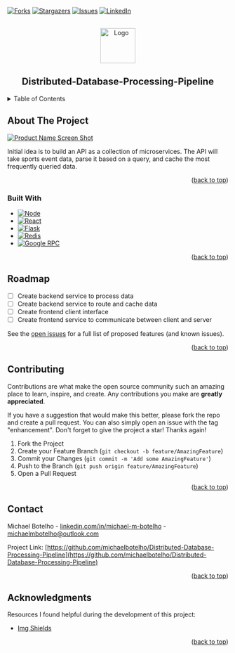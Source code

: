 <a name="readme-top"></a>
<!--
*** Downloaded and Edited from othneildrew/Best-README-Template. 
-->



<!-- PROJECT SHIELDS -->
<!--
*** I'm using markdown "reference style" links for readability.
*** Reference links are enclosed in brackets [ ] instead of parentheses ( ).
*** See the bottom of this document for the declaration of the reference variables
*** for contributors-url, forks-url, etc. This is an optional, concise syntax you may use.
*** https://www.markdownguide.org/basic-syntax/#reference-style-links
-->
[![Forks][forks-shield]][forks-url]
[![Stargazers][stars-shield]][stars-url]
[![Issues][issues-shield]][issues-url]
[![LinkedIn][linkedin-shield]][linkedin-url]
<!-- [![MIT License][license-shield]][license-url] -->



<!-- PROJECT LOGO -->
<br />
<div align="center">
  <a href="https://github.com/michaelbotelho/Distributed-Database-Processing-Pipeline">
    <img src="images/logo.png" alt="Logo" width="80" height="80">
  </a>

  <h2 align="center">Distributed-Database-Processing-Pipeline</h2>
</div>



<!-- TABLE OF CONTENTS -->
<details>
  <summary>Table of Contents</summary>
  <ol>
    <li>
      <a href="#about-the-project">About The Project</a>
      <ul>
        <li><a href="#built-with">Built With</a></li>
      </ul>
    </li>
    <li>
      <a href="#getting-started">Getting Started</a>
      <ul>
        <li><a href="#prerequisites">Prerequisites</a></li>
        <li><a href="#installation">Installation</a></li>
      </ul>
    </li>
    <li><a href="#usage">Usage</a></li>
    <li><a href="#roadmap">Roadmap</a></li>
    <li><a href="#contributing">Contributing</a></li>
    <li><a href="#license">License</a></li>
    <li><a href="#contact">Contact</a></li>
    <li><a href="#acknowledgments">Acknowledgments</a></li>
  </ol>
</details>



<!-- ABOUT THE PROJECT -->
## About The Project

[![Product Name Screen Shot][product-screenshot]](https://example.com)

Initial idea is to build an API as a collection of microservices. The API will take sports event data, parse it based on a query, and cache the most frequently queried data.

<p align="right">(<a href="#readme-top">back to top</a>)</p>



### Built With


* [![Node][Node.js]][Node-url]
* [![React][React.js]][React-url]
* [![Flask][Flask.py]][Flask-url]
* [![Redis][Redis]][Redis-url]
* [![Google RPC][gRPC]][gRPC-url]


<p align="right">(<a href="#readme-top">back to top</a>)</p>



<!-- GETTING STARTED 
## Getting Started

This is an example of how you may give instructions on setting up your project locally.
To get a local copy up and running follow these simple example steps.

### Prerequisites

This is an example of how to list things you need to use the software and how to install them.


### Installation

_No installation instrucitons yet_


<p align="right">(<a href="#readme-top">back to top</a>)</p>



<!-- USAGE EXAMPLES 
## Usage

Use this space to show useful examples of how a project can be used. Additional screenshots, code examples and demos work well in this space. You may also link to more resources.

_For more examples, please refer to the [Documentation](https://example.com)_


<p align="right">(<a href="#readme-top">back to top</a>)</p>
-->


<!-- ROADMAP -->
## Roadmap

- [ ] Create backend service to process data
- [ ] Create backend service to route and cache data
- [ ] Create frontend client interface
- [ ] Create frontend service to communicate between client and server

See the [open issues](https://github.com/michaelbotelho/Distributed-Database-Processing-Pipeline/issues) for a full list of proposed features (and known issues).

<p align="right">(<a href="#readme-top">back to top</a>)</p>



<!-- CONTRIBUTING -->
## Contributing

Contributions are what make the open source community such an amazing place to learn, inspire, and create. Any contributions you make are **greatly appreciated**.

If you have a suggestion that would make this better, please fork the repo and create a pull request. You can also simply open an issue with the tag "enhancement".
Don't forget to give the project a star! Thanks again!

1. Fork the Project
2. Create your Feature Branch (`git checkout -b feature/AmazingFeature`)
3. Commit your Changes (`git commit -m 'Add some AmazingFeature'`)
4. Push to the Branch (`git push origin feature/AmazingFeature`)
5. Open a Pull Request

<p align="right">(<a href="#readme-top">back to top</a>)</p>



<!-- LICENSE 
## License

Distributed under the MIT License. See `LICENSE.txt` for more information.

<p align="right">(<a href="#readme-top">back to top</a>)</p>
-->


<!-- CONTACT -->
## Contact

Michael Botelho - [linkedin.com/in/michael-m-botelho][linkedin-url] - michaelmbotelho@outlook.com

Project Link: [https://github.com/michaelbotelho/Distributed-Database-Processing-Pipeline](https://github.com/michaelbotelho/Distributed-Database-Processing-Pipeline)

<p align="right">(<a href="#readme-top">back to top</a>)</p>



<!-- ACKNOWLEDGMENTS -->
## Acknowledgments

Resources I found helpful during the development of this project:

* [Img Shields](https://shields.io)


<p align="right">(<a href="#readme-top">back to top</a>)</p>



<!-- MARKDOWN LINKS & IMAGES -->
<!-- https://www.markdownguide.org/basic-syntax/#reference-style-links -->
[forks-shield]: https://img.shields.io/github/forks/michaelbotelho/Distributed-Database-Processing-Pipeline.svg?style=for-the-badge
[forks-url]: https://github.com/michaelbotelho/Distributed-Database-Processing-Pipeline/network/members
[stars-shield]: https://img.shields.io/github/stars/michaelbotelho/Distributed-Database-Processing-Pipeline.svg?style=for-the-badge
[stars-url]: https://github.com/michaelbotelho/Distributed-Database-Processing-Pipeline/stargazers
[issues-shield]: https://img.shields.io/github/issues/michaelbotelho/Distributed-Database-Processing-Pipeline.svg?style=for-the-badge
[issues-url]: https://github.com/michaelbotelho/Distributed-Database-Processing-Pipeline/issues
[license-shield]: https://img.shields.io/github/license/michaelbotelho/Distributed-Database-Processing-Pipeline.svg?style=for-the-badge
[license-url]: https://github.com/michaelbotelho/Distributed-Database-Processing-Pipeline/blob/master/LICENSE.txt
[linkedin-shield]: https://img.shields.io/badge/-LinkedIn-black.svg?style=for-the-badge&logo=linkedin&colorB=555
[linkedin-url]: https://linkedin.com/in/michael-m-botelho
[product-screenshot]: images/screenshot.png
[Node.js]: https://img.shields.io/badge/node-6DA55F?style=for-the-badge&logo=node.js&logoColor=white
[Node-url]: https://nodejs.org/en
[React.js]: https://img.shields.io/badge/React-20232A?style=for-the-badge&logo=react&logoColor=61DAFB
[React-url]: https://reactjs.org/
[Flask.py]: https://img.shields.io/badge/flask-%23000.svg?style=for-the-badge&logo=flask&logoColor=white
[Flask-url]: https://flask.palletsprojects.com/en/3.0.x/
[Redis]: https://img.shields.io/badge/redis-%23DD0031.svg?style=for-the-badge&logo=redis&logoColor=white
[Redis-url]: https://redis.io/
[gRPC]: https://img.shields.io/badge/grpc-4285F4?style=for-the-badge&logo=google&logoColor=white
[gRPC-url]: https://grpc.io/
